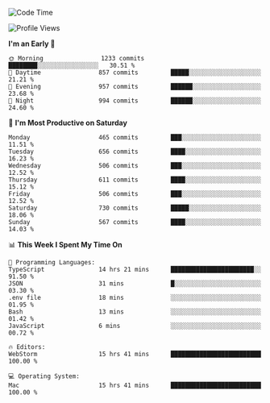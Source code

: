 <!--START_SECTION:waka-->
![Code Time](http://img.shields.io/badge/Code%20Time-2%2C823%20hrs-blue)

![Profile Views](http://img.shields.io/badge/Profile%20Views-1-blue)

**I'm an Early 🐤** 

```text
🌞 Morning                1233 commits        ████████░░░░░░░░░░░░░░░░░   30.51 % 
🌆 Daytime                857 commits         █████░░░░░░░░░░░░░░░░░░░░   21.21 % 
🌃 Evening                957 commits         ██████░░░░░░░░░░░░░░░░░░░   23.68 % 
🌙 Night                  994 commits         ██████░░░░░░░░░░░░░░░░░░░   24.60 % 
```
📅 **I'm Most Productive on Saturday** 

```text
Monday                   465 commits         ███░░░░░░░░░░░░░░░░░░░░░░   11.51 % 
Tuesday                  656 commits         ████░░░░░░░░░░░░░░░░░░░░░   16.23 % 
Wednesday                506 commits         ███░░░░░░░░░░░░░░░░░░░░░░   12.52 % 
Thursday                 611 commits         ████░░░░░░░░░░░░░░░░░░░░░   15.12 % 
Friday                   506 commits         ███░░░░░░░░░░░░░░░░░░░░░░   12.52 % 
Saturday                 730 commits         █████░░░░░░░░░░░░░░░░░░░░   18.06 % 
Sunday                   567 commits         ████░░░░░░░░░░░░░░░░░░░░░   14.03 % 
```


📊 **This Week I Spent My Time On** 

```text
💬 Programming Languages: 
TypeScript               14 hrs 21 mins      ███████████████████████░░   91.50 % 
JSON                     31 mins             █░░░░░░░░░░░░░░░░░░░░░░░░   03.30 % 
.env file                18 mins             ░░░░░░░░░░░░░░░░░░░░░░░░░   01.95 % 
Bash                     13 mins             ░░░░░░░░░░░░░░░░░░░░░░░░░   01.42 % 
JavaScript               6 mins              ░░░░░░░░░░░░░░░░░░░░░░░░░   00.72 % 

🔥 Editors: 
WebStorm                 15 hrs 41 mins      █████████████████████████   100.00 % 

💻 Operating System: 
Mac                      15 hrs 41 mins      █████████████████████████   100.00 % 
```


<!--END_SECTION:waka-->
